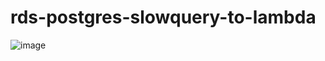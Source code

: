 # rds-postgres-slowquery-to-lambda

![image](https://user-images.githubusercontent.com/117768/145705551-d54d4194-7598-412c-9042-3189690b3b1a.png)
